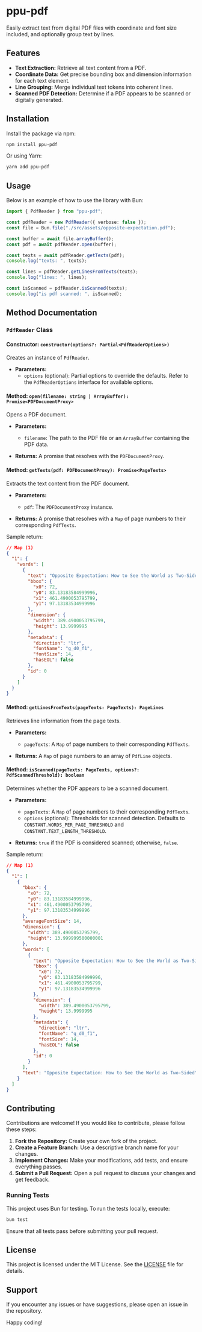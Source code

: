 # ppu-pdf

Easily extract text from digital PDF files with coordinate and font size included, and optionally group text by lines.

## Features

- **Text Extraction:** Retrieve all text content from a PDF.
- **Coordinate Data:** Get precise bounding box and dimension information for each text element.
- **Line Grouping:** Merge individual text tokens into coherent lines.
- **Scanned PDF Detection:** Determine if a PDF appears to be scanned or digitally generated.

## Installation

Install the package via npm:

```bash
npm install ppu-pdf
```

Or using Yarn:

```bash
yarn add ppu-pdf
```

## Usage

Below is an example of how to use the library with Bun:

```ts
import { PdfReader } from "ppu-pdf";

const pdfReader = new PdfReader({ verbose: false });
const file = Bun.file("./src/assets/opposite-expectation.pdf");

const buffer = await file.arrayBuffer();
const pdf = await pdfReader.open(buffer);

const texts = await pdfReader.getTexts(pdf);
console.log("texts: ", texts);

const lines = pdfReader.getLinesFromTexts(texts);
console.log("lines: ", lines);

const isScanned = pdfReader.isScanned(texts);
console.log("is pdf scanned: ", isScanned);
```

## Method Documentation

### `PdfReader` Class

#### Constructor: `constructor(options?: Partial<PdfReaderOptions>)`

Creates an instance of `PdfReader`.

- **Parameters:**
  - `options` (optional): Partial options to override the defaults. Refer to the `PdfReaderOptions` interface for available options.

#### Method: `open(filename: string | ArrayBuffer): Promise<PDFDocumentProxy>`

Opens a PDF document.

- **Parameters:**

  - `filename`: The path to the PDF file or an `ArrayBuffer` containing the PDF data.

- **Returns:** A promise that resolves with the `PDFDocumentProxy`.

#### Method: `getTexts(pdf: PDFDocumentProxy): Promise<PageTexts>`

Extracts the text content from the PDF document.

- **Parameters:**

  - `pdf`: The `PDFDocumentProxy` instance.

- **Returns:** A promise that resolves with a `Map` of page numbers to their corresponding `PdfTexts`.

Sample return:

```json
// Map (1)
{
  "1": {
    "words": [
      {
        "text": "Opposite Expectation: How to See the World as Two-Sided",
        "bbox": {
          "x0": 72,
          "y0": 83.13183584999996,
          "x1": 461.4900053795799,
          "y1": 97.13183534999996
        },
        "dimension": {
          "width": 389.4900053795799,
          "height": 13.9999995
        },
        "metadata": {
          "direction": "ltr",
          "fontName": "g_d0_f1",
          "fontSize": 14,
          "hasEOL": false
        },
        "id": 0
      }
    ]
  }
}
```

#### Method: `getLinesFromTexts(pageTexts: PageTexts): PageLines`

Retrieves line information from the page texts.

- **Parameters:**

  - `pageTexts`: A `Map` of page numbers to their corresponding `PdfTexts`.

- **Returns:** A `Map` of page numbers to an array of `PdfLine` objects.

#### Method: `isScanned(pageTexts: PageTexts, options?: PdfScannedThreshold): boolean`

Determines whether the PDF appears to be a scanned document.

- **Parameters:**

  - `pageTexts`: A `Map` of page numbers to their corresponding `PdfTexts`.
  - `options` (optional): Thresholds for scanned detection. Defaults to `CONSTANT.WORDS_PER_PAGE_THRESHOLD` and `CONSTANT.TEXT_LENGTH_THRESHOLD`.

- **Returns:** `true` if the PDF is considered scanned; otherwise, `false`.

Sample return:

```json
// Map (1)
{
  "1": [
    {
      "bbox": {
        "x0": 72,
        "y0": 83.13183584999996,
        "x1": 461.4900053795799,
        "y1": 97.13183534999996
      },
      "averageFontSize": 14,
      "dimension": {
        "width": 389.4900053795799,
        "height": 13.999999500000001
      },
      "words": [
        {
          "text": "Opposite Expectation: How to See the World as Two-Sided",
          "bbox": {
            "x0": 72,
            "y0": 83.13183584999996,
            "x1": 461.4900053795799,
            "y1": 97.13183534999996
          },
          "dimension": {
            "width": 389.4900053795799,
            "height": 13.9999995
          },
          "metadata": {
            "direction": "ltr",
            "fontName": "g_d0_f1",
            "fontSize": 14,
            "hasEOL": false
          },
          "id": 0
        }
      ],
      "text": "Opposite Expectation: How to See the World as Two-Sided"
    }
  ]
}
```

## Contributing

Contributions are welcome! If you would like to contribute, please follow these steps:

1. **Fork the Repository:** Create your own fork of the project.
2. **Create a Feature Branch:** Use a descriptive branch name for your changes.
3. **Implement Changes:** Make your modifications, add tests, and ensure everything passes.
4. **Submit a Pull Request:** Open a pull request to discuss your changes and get feedback.

### Running Tests

This project uses Bun for testing. To run the tests locally, execute:

```bash
bun test
```

Ensure that all tests pass before submitting your pull request.

## License

This project is licensed under the MIT License. See the [LICENSE](LICENSE) file for details.

## Support

If you encounter any issues or have suggestions, please open an issue in the repository.

Happy coding!

